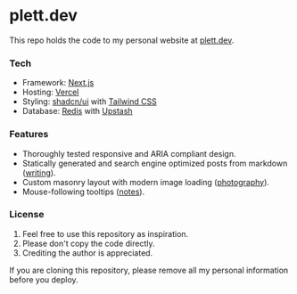 # plett.dev

This repo holds the code to my personal website at [plett.dev](https://plett.dev).

### Tech

- Framework: [Next.js](https://nextjs.org/)
- Hosting: [Vercel](https://vercel.com)
- Styling: [shadcn/ui](https://ui.shadcn.com/) with [Tailwind CSS](https://tailwindcss.com)
- Database: [Redis](https://redis.io/) with [Upstash](https://upstash.com/)

### Features

- Thoroughly tested responsive and ARIA compliant design.
- Statically generated and search engine optimized posts from markdown ([writing](https://plett.dev/posts)).
- Custom masonry layout with modern image loading ([photography](https://plett.dev/photography)).
- Mouse-following tooltips ([notes](https://plett.dev/notes)).

### License

1. Feel free to use this repository as inspiration.
2. Please don't copy the code directly.
3. Crediting the author is appreciated.

If you are cloning this repository, please remove all my personal information before you deploy.
